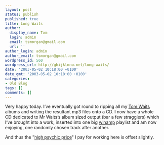```yaml
---
layout: post
status: publish
published: true
title: Long Waits
author:
  display_name: Tom
  login: admin
  email: tsmorgan@gmail.com
  url: ''
author_login: admin
author_email: tsmorgan@gmail.com
wordpress_id: 560
wordpress_url: http://ghijklmno.net/long-waits/
date: '2003-05-02 10:18:00 +0100'
date_gmt: '2003-05-02 10:18:00 +0100'
categories:
- Old Blog
tags: []
comments: []
---
```

<!-- more -->

<p>Very happy today. I&#8217;ve eventually got round to ripping all my <a href="http://www.officialtomwaits.com/">Tom Waits</a> albums and writing the resultant mp3 files onto a CD. I now have a whole CD dedicated to Mr Waits&#8217;s album sized output (bar a few stragglers) which I&#8217;ve brought into a work, inserted into one big <a href="http://www.winamp.com/">winamp</a> playlist and am now enjoying, one randomly chosen track after another.</p>

<p class="firstpar">And thus the "<a href="http://www.billhicks.com/">high psychic price</a>" I pay for working here is offset slightly.</p>

